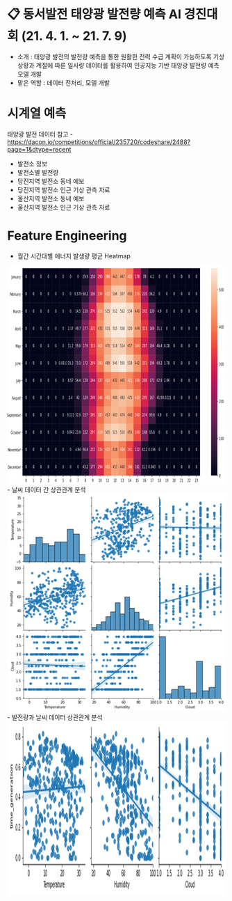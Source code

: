# 📋 동서발전 태양광 발전량 예측 AI 경진대회  (21. 4. 1. ~ 21. 7. 9)
- 소개 : 태양광 발전의 발전량 예측을 통한 원활한 전력 수급 계획이 가능하도록 기상 상황과 계절에 따른 일사량 데이터를 활용하여 인공지능 기반 태양광 발전량 예측 모델 개발
- 맡은 역할 : 데이터 전처리, 모델 개발

# 시계열 예측

태양광 발전 데이터
참고 - https://dacon.io/competitions/official/235720/codeshare/2488?page=1&dtype=recent
- 발전소 정보
- 발전소별 발전량
- 당진지역 발전소 동네 예보
- 당진지역 발전소 인근 기상 관측 자료
- 울산지역 발전소 동네 예보
- 울산지역 발전소 인근 기상 관측 자료

# Feature Engineering
- 월간 시간대별 에너지 발생량 평균 Heatmap
<img src="./Figure/Heatmap.png" width="700px" height="500px" title="Figure1"/>
- 날씨 데이터 간 상관관계 분석
<img src="./Figure/Weather Correlation.png" width="700px" height="500px" title="Figure2"/>
- 발전량과 날씨 데이터 상관관계 분석
<img src="./Figure/Generation-Weather Correlation.png" width="700px" height="400px" title="Figure3"/>
